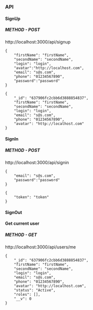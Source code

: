 ### API
#### SignUp
##### METHOD - POST

http://localhost:3000/api/signup
```
{
    "firstName": "firstName",
    "secondName": "secondName",
    "login": "login",
    "avatar":"http://localhost.com",
    "email": "s@s.com",
    "phone": "01234567890",
    "password":"password"
}
```
```
{
    "_id": "637906fc2cbb6d3888854837",
    "firstName": "firstName",
    "secondName": "secondName",
    "login": "login",
    "email": "s@s.com",
    "phone": "01234567890",
    "avatar": "http://localhost.com"
}
```


#### SignIn
##### METHOD - POST

http://localhost:3000/api/signin

```
{
    "email": "s@s.com",
    "password":"password"
}
```
```
{
    "token": "token"
}
```

#### SignOut

#### Get current user
##### METHOD - GET
http://localhost:3000/api/users/me

```
{
    "_id": "637906fc2cbb6d3888854837",
    "firstName": "firstName",
    "secondName": "secondName",
    "login": "login",
    "email": "s@s.com",
    "phone": "01234567890",
    "avatar": "http://localhost.com",
    "status": "Active",
    "roles": [],
    "__v": 0
}
```
